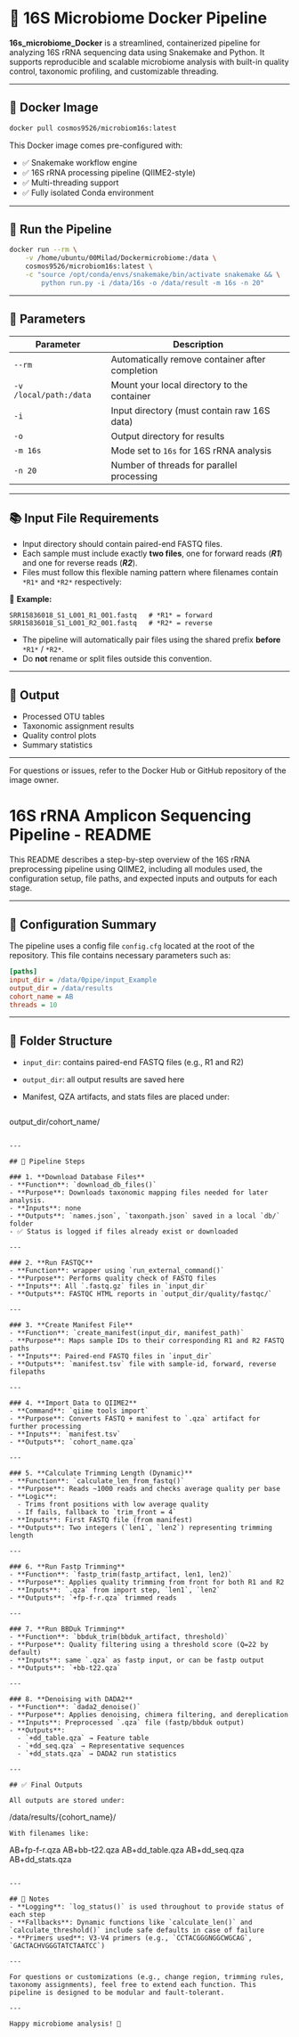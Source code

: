 # 👫 16S Microbiome Docker Pipeline

**16s\_microbiome\_Docker** is a streamlined, containerized pipeline for analyzing 16S rRNA sequencing data using Snakemake and Python. It supports reproducible and scalable microbiome analysis with built-in quality control, taxonomic profiling, and customizable threading.

---

## 🐳 Docker Image

```bash
docker pull cosmos9526/microbiom16s:latest
```

This Docker image comes pre-configured with:

* ✅ Snakemake workflow engine
* ✅ 16S rRNA processing pipeline (QIIME2-style)
* ✅ Multi-threading support
* ✅ Fully isolated Conda environment

---

## 🚀 Run the Pipeline

```bash
docker run --rm \
    -v /home/ubuntu/00Milad/Dockermicrobiome:/data \
    cosmos9526/microbiom16s:latest \
    -c "source /opt/conda/envs/snakemake/bin/activate snakemake && \
        python run.py -i /data/16s -o /data/result -m 16s -n 20"
```

---

## 🔧 Parameters

| Parameter              | Description                                     |
| ---------------------- | ----------------------------------------------- |
| `--rm`                 | Automatically remove container after completion |
| `-v /local/path:/data` | Mount your local directory to the container     |
| `-i`                   | Input directory (must contain raw 16S data)     |
| `-o`                   | Output directory for results                    |
| `-m 16s`               | Mode set to `16s` for 16S rRNA analysis         |
| `-n 20`                | Number of threads for parallel processing       |

---

## 📚 Input File Requirements

* Input directory should contain paired-end FASTQ files.
* Each sample must include exactly **two files**, one for forward reads (***R1***) and one for reverse reads (***R2***).
* Files must follow this flexible naming pattern where filenames contain `*R1*` and `*R2*` respectively:

📝 **Example:**

```
SRR15836018_S1_L001_R1_001.fastq   # *R1* = forward
SRR15836018_S1_L001_R2_001.fastq   # *R2* = reverse
```

* The pipeline will automatically pair files using the shared prefix **before** `*R1*` / `*R2*`.
* Do **not** rename or split files outside this convention.

---

## 💼 Output

* Processed OTU tables
* Taxonomic assignment results
* Quality control plots
* Summary statistics

---

For questions or issues, refer to the Docker Hub or GitHub repository of the image owner.



# 16S rRNA Amplicon Sequencing Pipeline - README

This README describes a step-by-step overview of the 16S rRNA preprocessing pipeline using QIIME2, including all modules used, the configuration setup, file paths, and expected inputs and outputs for each stage.

---

## 🧾 Configuration Summary

The pipeline uses a config file `config.cfg` located at the root of the repository. This file contains necessary parameters such as:

```ini
[paths]
input_dir = /data/0pipe/input_Example
output_dir = /data/results
cohort_name = AB
threads = 10
```

---

## 📂 Folder Structure

* `input_dir`: contains paired-end FASTQ files (e.g., R1 and R2)
* `output_dir`: all output results are saved here
* Manifest, QZA artifacts, and stats files are placed under:

  ```
  ```

output\_dir/cohort\_name/

```

---

## 🔧 Pipeline Steps

### 1. **Download Database Files**
- **Function**: `download_db_files()`
- **Purpose**: Downloads taxonomic mapping files needed for later analysis.
- **Inputs**: none
- **Outputs**: `names.json`, `taxonpath.json` saved in a local `db/` folder
- ✅ Status is logged if files already exist or downloaded

---

### 2. **Run FASTQC**
- **Function**: wrapper using `run_external_command()`
- **Purpose**: Performs quality check of FASTQ files
- **Inputs**: All `.fastq.gz` files in `input_dir`
- **Outputs**: FASTQC HTML reports in `output_dir/quality/fastqc/`

---

### 3. **Create Manifest File**
- **Function**: `create_manifest(input_dir, manifest_path)`
- **Purpose**: Maps sample IDs to their corresponding R1 and R2 FASTQ paths
- **Inputs**: Paired-end FASTQ files in `input_dir`
- **Outputs**: `manifest.tsv` file with sample-id, forward, reverse filepaths

---

### 4. **Import Data to QIIME2**
- **Command**: `qiime tools import`
- **Purpose**: Converts FASTQ + manifest to `.qza` artifact for further processing
- **Inputs**: `manifest.tsv`
- **Outputs**: `cohort_name.qza`

---

### 5. **Calculate Trimming Length (Dynamic)**
- **Function**: `calculate_len_from_fastq()`
- **Purpose**: Reads ~1000 reads and checks average quality per base
- **Logic**:
  - Trims front positions with low average quality
  - If fails, fallback to `trim_front = 4`
- **Inputs**: First FASTQ file (from manifest)
- **Outputs**: Two integers (`len1`, `len2`) representing trimming length

---

### 6. **Run Fastp Trimming**
- **Function**: `fastp_trim(fastp_artifact, len1, len2)`
- **Purpose**: Applies quality trimming from front for both R1 and R2
- **Inputs**: `.qza` from import step, `len1`, `len2`
- **Outputs**: `+fp-f-r.qza` trimmed reads

---

### 7. **Run BBDuk Trimming**
- **Function**: `bbduk_trim(bbduk_artifact, threshold)`
- **Purpose**: Quality filtering using a threshold score (Q=22 by default)
- **Inputs**: same `.qza` as fastp input, or can be fastp output
- **Outputs**: `+bb-t22.qza`

---

### 8. **Denoising with DADA2**
- **Function**: `dada2_denoise()`
- **Purpose**: Applies denoising, chimera filtering, and dereplication
- **Inputs**: Preprocessed `.qza` file (fastp/bbduk output)
- **Outputs**:
  - `+dd_table.qza` → Feature table
  - `+dd_seq.qza` → Representative sequences
  - `+dd_stats.qza` → DADA2 run statistics

---

## ✅ Final Outputs

All outputs are stored under:
```

/data/results/{cohort\_name}/

```
With filenames like:
```

AB+fp-f-r.qza
AB+bb-t22.qza
AB+dd\_table.qza
AB+dd\_seq.qza
AB+dd\_stats.qza

```

---

## 📌 Notes
- **Logging**: `log_status()` is used throughout to provide status of each step
- **Fallbacks**: Dynamic functions like `calculate_len()` and `calculate_threshold()` include safe defaults in case of failure
- **Primers used**: V3-V4 primers (e.g., `CCTACGGGNGGCWGCAG`, `GACTACHVGGGTATCTAATCC`)

---

For questions or customizations (e.g., change region, trimming rules, taxonomy assignments), feel free to extend each function. This pipeline is designed to be modular and fault-tolerant.

---

Happy microbiome analysis! 🧬

```

